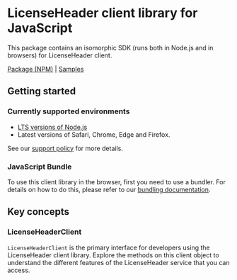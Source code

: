 # LicenseHeader client library for JavaScript

This package contains an isomorphic SDK (runs both in Node.js and in browsers) for LicenseHeader client.



[Package (NPM)](https://www.npmjs.com/package/@msinternal/license-header) |
[Samples](https://github.com/Azure-Samples/azure-samples-js-management)

## Getting started

### Currently supported environments

- [LTS versions of Node.js](https://nodejs.org/about/releases/)
- Latest versions of Safari, Chrome, Edge and Firefox.

See our [support policy](https://github.com/Azure/azure-sdk-for-js/blob/main/SUPPORT.md) for more details.





### JavaScript Bundle
To use this client library in the browser, first you need to use a bundler. For details on how to do this, please refer to our [bundling documentation](https://aka.ms/AzureSDKBundling).

## Key concepts

### LicenseHeaderClient

`LicenseHeaderClient` is the primary interface for developers using the LicenseHeader client library. Explore the methods on this client object to understand the different features of the LicenseHeader service that you can access.

